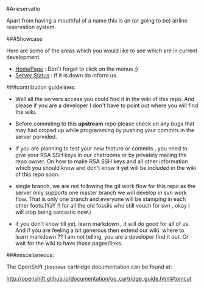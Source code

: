 #Arieservatio

Apart from having a mouthful of a name this is an (or going to be) airline reservation system.

###Showcase

Here are some of the areas which you would like to see which are in current development.

* [HomePage](http://arieservatio-cyberware.rhcloud.com/) : Don't forget to click on the menus ;)
* [Server Status](http://arieservatio-cyberware.rhcloud.com/snoop.jsp) : If it is down do inform us.

###contribution guidelines:

* Well all the servers access you could find it in the wiki of this repo. And please if you are a developer I don't have to point out where you will find the wiki.

* Before commiting to this **upstream** repo please check on any bugs that may had croped up while programming by pushing your commits in the server porvided.

* If you are planning to test your new feature or commits , you need to give your RSA SSH keys in our chatrooms or by privately mailing the repo owner. On how to make RSA SSH keys and all other information which you should know and don't know it yet will be included in the wiki of this repo soon.

* single branch, we are not following the git work flow for this repo as the server only supports one master branch we will develop in svn work flow. That is only one branch and everyone will be stamping in each other foots.(YaY !! for all the old fossils who still vouch for svn , okay I will stop being sarcastic now.)

* if you don't know till yet, learn markdown , it will do good for all of us. And if you are feeling a bit generous then extend our wiki. where to learn markdown ?? I am not telling, you are a developer find it out. Or wait for the wiki to have those pages/links.

###miscellaneous:

The OpenShift `jbossews` cartridge documentation can be found at:

http://openshift.github.io/documentation/oo_cartridge_guide.html#tomcat